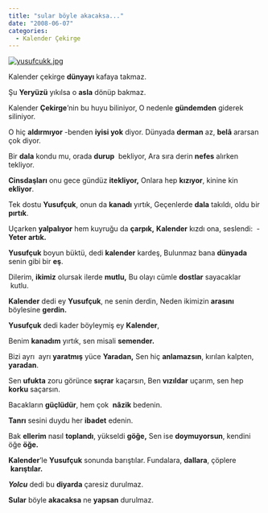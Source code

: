```yaml
---
title: "sular böyle akacaksa..."
date: "2008-06-07"
categories: 
  - Kalender Çekirge
---
```


[![yusufcukk.jpg](/uploads/2008/06/yusufcukk.jpg)](/uploads/2008/06/yusufcukk.jpg "yusufcukk.jpg")

Kalender çekirge **dünyayı** kafaya takmaz.

Şu **Yeryüzü** yıkılsa o **asla** dönüp bakmaz.

Kalender **Çekirge**’nin bu huyu biliniyor, O nedenle **gündemden** giderek siliniyor.

O hiç **aldırmıyor** -benden **iyisi yok** diyor. Dünyada **derman** az, **belâ** ararsan çok diyor.

Bir **dala** kondu mu, orada **durup**  bekliyor, Ara sıra derin **nefes** alırken tekliyor.

**Cinsdaşları** onu gece gündüz **itekliyor,** Onlara hep **kızıyor**, kinine kin **ekliyor**.

Tek dostu **Yusufçuk**, onun da **kanadı** yırtık, Geçenlerde **dala** takıldı, oldu bir **pırtık**.

Uçarken **yalpalıyor** hem kuyruğu da **çarpık,** **Kalender** kızdı ona, seslendi:  \-**Yeter artık.**

**Yusufçuk** boyun büktü, dedi **kalender** kardeş, Bulunmaz bana **dünyada** senin gibi bir **eş**.

Dilerim, **ikimiz** olursak ilerde **mutlu,** Bu olayı cümle **dostlar** sayacaklar  kutlu.

**Kalender** dedi ey **Yusufçuk**, ne senin derdin, Neden ikimizin **arasını** böylesine **gerdin.** 

**Yusufçuk** dedi kader böyleymiş ey **Kalender**,

Benim **kanadım** yırtık, sen misali **semender.**

Bizi ayrı  ayrı **yaratmış** yüce **Yaradan,** Sen hiç **anlamazsın**, kırılan kalpten, **yaradan**.

Sen **ufukta** zoru görünce **sıçrar** kaçarsın, Ben **vızıldar** uçarım, sen hep **korku** saçarsın.

Bacakların **güçlüdür**, hem çok  **nâzik** bedenin.

**Tanrı** sesini duydu her **ibadet** edenin. 

Bak **ellerim** nasıl **toplandı**, yükseldi **göğe,** Sen ise **doymuyorsun**, kendini öğe **öğe.** 

**Kalender**’le **Yusufçuk** sonunda barıştılar. Fundalara, **dallara**, çöplere  **karıştılar.**

**_Yolcu_** dedi bu **diyarda** çaresiz durulmaz.

**Sular** böyle **akacaksa** ne **yapsan** durulmaz.
